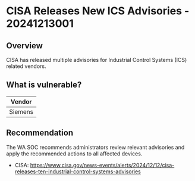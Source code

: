 # CISA Releases New ICS Advisories - 20241213001

## Overview

CISA has released multiple advisories for Industrial Control Systems (ICS) related vendors.

## What is vulnerable?

| Vendor               |
| -------------------- |
| Siemens              |

## Recommendation

The WA SOC recommends administrators review relevant advisories and apply the recommended actions to all affected devices.

- CISA: <https://www.cisa.gov/news-events/alerts/2024/12/12/cisa-releases-ten-industrial-control-systems-advisories>